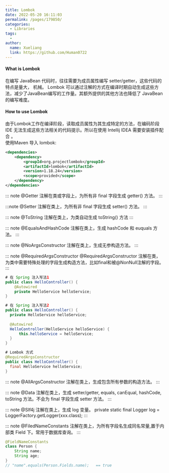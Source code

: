 ```yaml
---
title: Lombok
date: 2022-05-20 16:11:03
permalink: /pages/179850/
categories:
  - Libraries
tags:
  - 
author: 
  name: Xueliang
  link: https://github.com/Human0722
---
```


#### What is Lombok
在编写 JavaBean 代码时，往往需要为成员属性编写 setter/getter，这些代码的特点是量大， 机械。 Lombok 可以通过注解的方式在编译时期自动生成这些方法，减少了JavaBean编写的工作量。其额外提供的其他方法也降低了 JavaBean 的编写难度。

#### How to use Lombok
由于Lombok工作在编译阶段，读取成员属性为其生成特定的方法，在编码阶段 IDE 无法生成这些方法相关的代码提示。所以在使用 Intellij IDEA 需要安装插件配合 。  
使用Maven 导入 lombok:  
```xml
<dependencies>
	<dependency>
		<groupId>org.projectlombok</groupId>
		<artifactId>lombok</artifactId>
		<version>1.18.24</version>
		<scope>provided</scope>
	</dependency>
</dependencies>
```

::: note @Getter
注解在类或字段上，为所有非 final 字段生成 getter() 方法。
:::

:::note @Setter
注解在类上，为所有非 final 字段生成 setter() 方法。
:::

::: note @ToString
注解在类上，为类自动生成 toString() 方法
:::

::: note @EqualsAndHashCode
注解在类上，生成 hashCode 和 euquals 方法。
:::

::: note @NoArgsConstructor
注解在类上，生成无参构造方法。
:::

::: note @RequiredArgsConstructor 
@RequiredArgsConstructor 注解在类，为类中需要特殊处理的字段生成构造方法，比如final和被@NonNull注解的字段。
:::
``` java
# 在 Spring 注入写法1
public class HelloController() {
    @Autowired
    private HelloService helloService;
}

# 在 Spring 注入写法2
public class HelloController() {
  private HelloService helloService;
  
  @Autowired
  HelloController(HelloService helloService) {
      this.helloService = helloService;
  }
}

# Lombok 方式
@RequiredArgsConstructor
public class HelloController() {
  final HelloService helloService;
}
```

::: note @AllArgsConstructor
注解在类上，生成包含所有参数的构造方法。
:::

::: note @Data
注解在类上，生成 setter/getter, equals, canEqual, hashCode, toString 方法。不会为 final 字段生成 setter 方法。
:::

::: note @Slf4j
注解在类上，生成 log 变量。 private static final Logger log = LoggerFactory.getLogger(xxx.class);
:::

::: note @FiledNameConstants
注解在类上，为所有字段名生成同名常量,置于内部类 Field 下。常用于数据库查询。
:::
```java
@FieldNameConstants
class Person {
    String name;
    String age;
}
// "name".equals(Person.Fields.name);   == true
```

